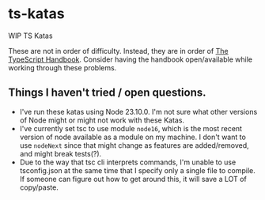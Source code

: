 # ts-katas

WIP TS Katas

These are not in order of difficulty. Instead, they are in order of
[The TypeScript Handbook](https://www.typescriptlang.org/docs/handbook/intro.html).
Consider having the handbook open/available while working through these
problems.

## Things I haven't tried / open questions.

- I've run these katas using Node 23.10.0. I'm not sure what other versions of
  Node might or might not work with these Katas.
- I've currently set tsc to use module `node16`, which is the most recent
  version of node available as a module on my machine. I don't want to use
  `nodeNext` since that might change as features are added/removed, and might
  break tests(?).
- Due to the way that tsc cli interprets commands, I'm unable to use
  tsconfig.json at the same time that I specify only a single file to compile. If
  someone can figure out how to get around this, it will save a LOT of copy/paste.

